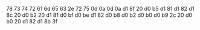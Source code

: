 78 73 74 72 61 6d 65 63 2e 72 75 0d 0a 0d 0a d1 8f 20 d0 b5 d1 81 d1 82 d1 8c 20 d0 b2 20 d1 81 d0 bf d0 be d1 82 d0 b8 d0 b2 d0 b0 d0 b9 2c 20 d0 b0 20 d1 82 d1 8b 3f
